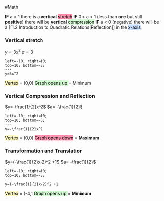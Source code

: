 #Math


**IF** a > 1 there is a **vertical** <mark style="background: #FF5582A6;">stretch</mark>
**IF** 0 < a < 1 (less than **one** but still **positive**) there will be **vertical** <mark style="background: #BBFABBA6;">compression</mark>
**IF** a < 0 (negative) there will be a [[1.2 Introduction to Quadratic Relations|Reflection]] in the <mark style="background: #ADCCFFA6 ;">x-axis</mark> 

### Vertical stretch
$y=3x^2$                      $a = 3$

 ```desmos-graph
left=-10; right=10;
top=10; bottom=-5;
---
y=3x^2
```

<mark style="background: #FFF3A3A6;">Vertex</mark> = (0,0)
<mark style="background: #BBFABBA6;">Graph opens up </mark> = Minimum


### Vertical Compression and Reflection

$y=-\frac{1}{2}x^2$           $a= -\frac{1}{2}$ 
 ```desmos-graph
left=-10; right=10;
top=10; bottom=-5;
---
y=-\frac{1}{2}x^2
```

<mark style="background: #FFF3A3A6;">Vertex</mark> = (0,0)
<mark style="background: #FF5582A6;">Graph opens down</mark> = **Maximum**


###  Transformation and Translation

$y=(-\frac{1}{2}x-2)^2 +1$           $a= -\frac{1}{2}$ 
 ```desmos-graph
left=-10; right=10;
top=10; bottom=-5;
---
y=(-\frac{1}{2}x-2)^2 +1
```
<mark style="background: #FFF3A3A6;">Vertex</mark> = (-4,1
<mark style="background: #BBFABBA6;">Graph opens up </mark> = **Minimum**